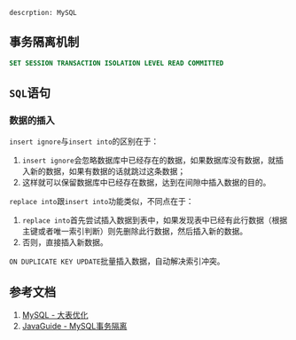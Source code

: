 ```
descrption: MySQL
```

## 事务隔离机制

```sql
SET SESSION TRANSACTION ISOLATION LEVEL READ COMMITTED
```

## `SQL`语句

### 数据的插入

`insert ignore`与`insert into`的区别在于：

1. `insert ignore`会忽略数据库中已经存在的数据，如果数据库没有数据，就插入新的数据，如果有数据的话就跳过这条数据；
2. 这样就可以保留数据库中已经存在数据，达到在间隙中插入数据的目的。

`replace into`跟`insert into`功能类似，不同点在于： 

1. `replace into`首先尝试插入数据到表中，如果发现表中已经有此行数据（根据主键或者唯一索引判断）则先删除此行数据，然后插入新的数据。 
2. 否则，直接插入新数据。

`ON DUPLICATE KEY UPDATE`批量插入数据，自动解决索引冲突。

## 参考文档

1. [MySQL - 大表优化](https://mp.weixin.qq.com/s/BMQC2oJlhLoeBDtveXgHpw)
2. [JavaGuide - MySQL事务隔离](https://github.com/Snailclimb/JavaGuide/blob/master/docs/database/%E4%BA%8B%E5%8A%A1%E9%9A%94%E7%A6%BB%E7%BA%A7%E5%88%AB(%E5%9B%BE%E6%96%87%E8%AF%A6%E8%A7%A3).md)